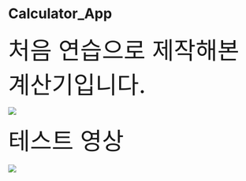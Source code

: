 # Calculator_App

<font size = "30">처음 연습으로 제작해본 계산기입니다.</font>

<img src = "https://raw.githubusercontent.com/jyoung111/Calculator_App/master/image/mycal.JPG"></img>


<font size = "30">테스트 영상</font><br><br>
<img src = "https://raw.githubusercontent.com/jyoung111/Calculator_App/master/image/test.gif"></img>

